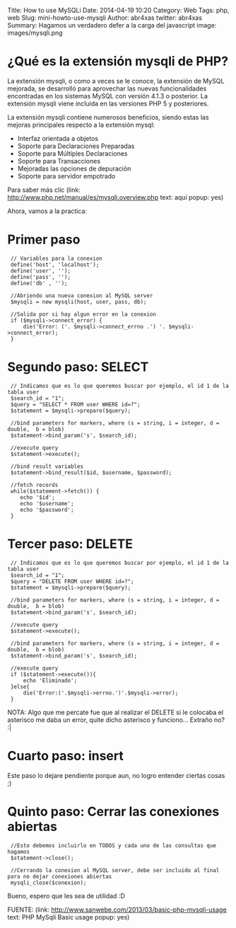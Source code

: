 Title: How to use MySQLi
Date: 2014-04-19 10:20
Category: Web
Tags: php, web
Slug: mini-howto-use-mysqli
Author: abr4xas
twitter: abr4xas
Summary: Hagamos un verdadero defer a la carga del javascript
image: images/mysqli.png

# ¿Qué es la extensión mysqli de PHP?

La extensión mysqli, o como a veces se le conoce, la extensión de MySQL mejorada, se desarrolló para aprovechar las nuevas funcionalidades encontradas en los sistemas MySQL con versión 4.1.3 o posterior. La extensión mysqli viene incluida en las versiones PHP 5 y posteriores. 

 La extensión mysqli contiene numerosos beneficios, siendo estas las mejoras principales respecto a la extensión mysql:

 * Interfaz orientada a objetos
 * Soporte para Declaraciones Preparadas
 * Soporte para Múltiples Declaraciones
 * Soporte para Transacciones
 * Mejoradas las opciones de depuración
 * Soporte para servidor empotrado

Para saber más clic (link: http://www.php.net/manual/es/mysqli.overview.php text: aquí popup: yes)

Ahora, vamos a la practica:

# Primer paso

     // Variables para la conexion
     define('host', 'localhost');
     define('user', '');
     define('pass', '');
     define('db' , '');

     //Abriendo una nueva conexion al MySQL server
     $mysqli = new mysqli(host, user, pass, db);

     //Salida por si hay algun error en la conexion
     if ($mysqli->connect_error) {
         die('Error: ('. $mysqli->connect_errno .') '. $mysqli->connect_error);
     }     

# Segundo paso: SELECT
     // Indicamos que es lo que queremos buscar por ejemplo, el id 1 de la tabla user
     $search_id = "1";
     $query = "SELECT * FROM user WHERE id=?";
     $statement = $mysqli->prepare($query);

     //bind parameters for markers, where (s = string, i = integer, d = double,  b = blob)
     $statement->bind_param('s', $search_id);

     //execute query
     $statement->execute();

     //bind result variables
     $statement->bind_result($id, $username, $password);

     //fetch records
     while($statement->fetch()) {
        echo '$id';
        echo '$username';
        echo '$password';
     }
# Tercer paso: DELETE
     // Indicamos que es lo que queremos buscar por ejemplo, el id 1 de la tabla user
     $search_id = "1";
     $query = "DELETE FROM user WHERE id=?";
     $statement = $mysqli->prepare($query);

     //bind parameters for markers, where (s = string, i = integer, d = double,  b = blob)
     $statement->bind_param('s', $search_id);

     //execute query
     $statement->execute();

     //bind parameters for markers, where (s = string, i = integer, d = double,  b = blob)
     $statement->bind_param('s', $search_id);

     //execute query
     if ($statement->execute()){
         echo 'Eliminado';
     }else{
         die('Error:('.$mysqli->errno.')'.$mysqli->error);
     }
NOTA: Algo que me percate fue que al realizar el DELETE si le colocaba el asterisco me daba un error, quite dicho asterisco y funciono... Extraño no? :|

# Cuarto paso: insert

Este paso lo dejare pendiente porque aun, no logro entender ciertas cosas ;)

# Quinto paso: Cerrar las conexiones abiertas

     //Esto debemos incluirlo en TODOS y cada uno de las consultas que hagamos
     $statement->close();

     //Cerrando la conexion al MySQL server, debe ser incluido al final para no dejar conexiones abiertas
     mysqli_close($conexion);

Bueno, espero que les sea de utilidad :D

FUENTE: (link: http://www.sanwebe.com/2013/03/basic-php-mysqli-usage text: PHP MySqli Basic usage popup: yes)